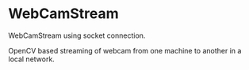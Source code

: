 # WebCamStream
WebCamStream using socket connection.


OpenCV based streaming of webcam from one machine to another in a local network.
